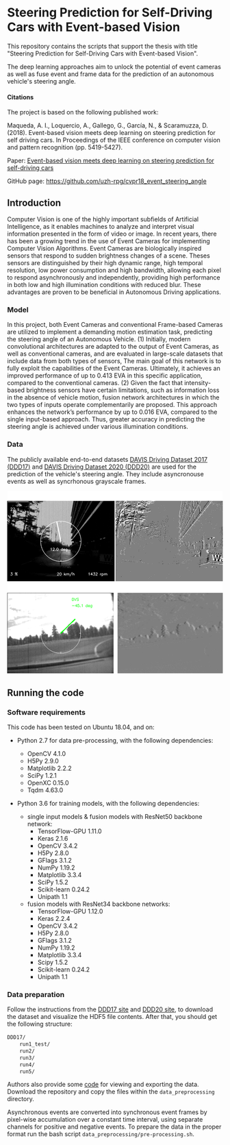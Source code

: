 # Steering Prediction for Self-Driving Cars with Event-based Vision

This repository contains the scripts that support the thesis with title "Steering Prediction for Self-Driving Cars with Event-based Vision".

The deep learning approaches aim to unlock the potential of event cameras as well as fuse event and frame data for the prediction of an autonomous vehicle's steering angle.

#### Citations
The project is based on the following published work:

Maqueda, A. I., Loquercio, A., Gallego, G., García, N., & Scaramuzza, D. (2018). Event-based vision meets deep learning on steering prediction for self driving cars. In Proceedings of the IEEE conference on computer vision and pattern recognition (pp. 5419-5427).

Paper: [Event-based vision meets deep learning on steering prediction for self-driving cars](http://rpg.ifi.uzh.ch/docs/CVPR18_Maqueda.pdf)

GitHub page: https://github.com/uzh-rpg/cvpr18_event_steering_angle

## Introduction

Computer Vision is one of the highly important subfields of Artificial Intelligence, as it enables machines to analyze and interpret visual information presented in the form of video or image. In recent years, there has been a growing trend in the use of Event Cameras for implementing Computer Vision Algorithms. Event Cameras are biologically inspired sensors that respond to sudden brightness changes of a scene. Theses sensors are distinguished by their high dynamic range, high temporal resolution, low power consumption and high bandwidth, allowing each pixel to respond asynchronously and independently, providing high performance in both low and high illumination conditions with reduced blur. These advantages are proven to be beneficial in Autonomous Driving applications.


### Model

In this project, both Event Cameras and conventional Frame-based Cameras are utilized to implement a demanding motion estimation task, predicting the steering angle of an Autonomous Vehicle. (1) Initially, modern convolutional architectures are adapted to the output of Event Cameras, as well as conventional cameras, and are evaluated in large-scale datasets that include data from both types of sensors, The main goal of this network is to fully exploit the capabilities of the Event Cameras. Ultimately, it achieves an improved performance of up to 0.413 EVA in this specific application, compared to the conventional cameras. (2) Given the fact that intensity-based brightness sensors have certain limitations, such as information loss in the absence of vehicle motion, fusion network architectures in which the two types of inputs operate complementarily are proposed. This approach enhances the network’s performance by up to 0.016 EVA, compared to the single input-based approach. Thus, greater accuracy in predicting the steering angle is achieved under various illumination conditions.

### Data

The publicly available end-to-end datasets [DAVIS Driving Dataset 2017 (DDD17)](https://docs.google.com/document/d/1HM0CSmjO8nOpUeTvmPjopcBcVCk7KXvLUuiZFS6TWSg/pub) and [DAVIS Driving Dataset 2020 (DDD20)](https://sites.google.com/view/davis-driving-dataset-2020/home) are used for the prediction of the vehicle's steering angle. They include asyncronouse events as well as syncrhonous grayscale frames.


![architecture](images/DDD17.png)
![architecture](images/DDD20.png)


## Running the code

### Software requirements

This code has been tested on Ubuntu 18.04, and on: 
- Python 2.7 for data pre-processing, with the following dependencies:
    
    - OpenCV 4.1.0
    - H5Py 2.9.0
    - Matplotlib 2.2.2
    - SciPy 1.2.1
    - OpenXC 0.15.0
    - Tqdm 4.63.0

- Python 3.6 for training models, with the following dependencies:
  - single input models & fusion models with ResNet50 backbone network:
    - TensorFlow-GPU 1.11.0
    - Keras 2.1.6
    - OpenCV 3.4.2
    - H5Py 2.8.0
    - GFlags 3.1.2
    - NumPy 1.19.2
    - Matplotlib 3.3.4
    - SciPy 1.5.2
    - Scikit-learn 0.24.2
    - Unipath 1.1
  - fusion models with ResNet34 backbone networks:
    - TensorFlow-GPU 1.12.0
    - Keras 2.2.4
    - OpenCV 3.4.2
    - H5Py 2.8.0
    - GFlags 3.1.2
    - NumPy 1.19.2
    - Matplotlib 3.3.4
    - Scipy 1.5.2
    - Scikit-learn 0.24.2
    - Unipath 1.1

### Data preparation

Follow the instructions from the [DDD17 site](https://docs.google.com/document/d/1HM0CSmjO8nOpUeTvmPjopcBcVCk7KXvLUuiZFS6TWSg/pub) and [DDD20 site](https://sites.google.com/view/davis-driving-dataset-2020/home), to download the dataset and visualize the HDF5 file contents. After that, you should get the following structure:

```
DDD17/
	run1_test/
	run2/
	run3/
	run4/
	run5/
```

Authors also provide some [code](https://code.ini.uzh.ch/jbinas/ddd17-utils) for viewing and exporting the data. Download the repository and copy the files within the ```data_preprocessing``` directory.

Asynchronous events are converted into synchronous event frames by pixel-wise accumulation over a constant time interval, using separate channels for positive and negative events. To prepare the data in the proper format run the bash script  ``data_preprocessing/pre-processing.sh``.


